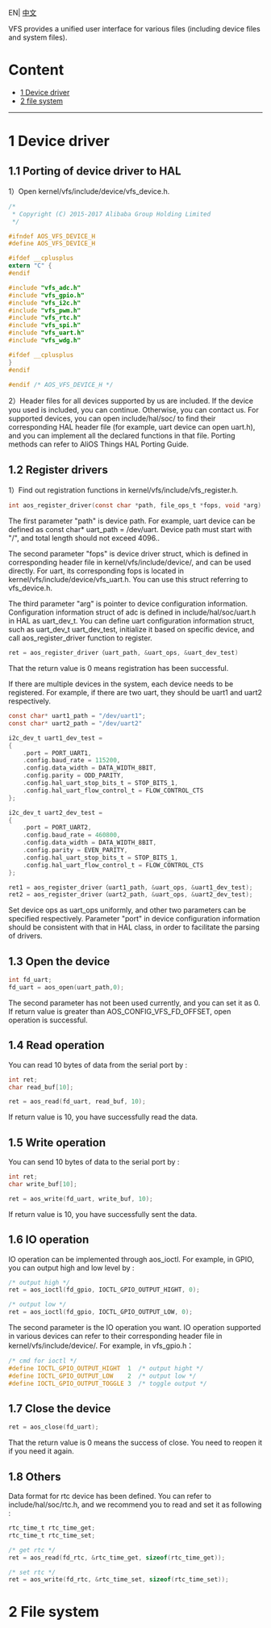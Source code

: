 EN| [中文](AliOS-Things-VFS-Porting-Guide.zh)

VFS provides a unified user interface for various files (including device files and system files).

# Content

- [1 Device driver](#1设备驱动)
- [2 file system](#2文件系统)

------

# 1 Device driver

## 1.1 Porting of device driver to HAL

1）Open kernel/vfs/include/device/vfs_device.h.

```c
/*
 * Copyright (C) 2015-2017 Alibaba Group Holding Limited
 */

#ifndef AOS_VFS_DEVICE_H
#define AOS_VFS_DEVICE_H

#ifdef __cplusplus
extern "C" {
#endif

#include "vfs_adc.h"
#include "vfs_gpio.h"
#include "vfs_i2c.h"
#include "vfs_pwm.h"
#include "vfs_rtc.h"
#include "vfs_spi.h"
#include "vfs_uart.h"
#include "vfs_wdg.h"

#ifdef __cplusplus
}
#endif

#endif /* AOS_VFS_DEVICE_H */
```

2）Header files for all devices supported by us are included. If the device you used is included, you can continue. Otherwise, you can contact us. For supported devices, you can open include/hal/soc/ to find their corresponding HAL header file (for example, uart device can open uart.h), and you can implement all the declared functions in that file. Porting methods can refer to AliOS Things HAL Porting Guide.

## 1.2 Register drivers

1）Find out registration functions in kernel/vfs/include/vfs_register.h.

```c
int aos_register_driver(const char *path, file_ops_t *fops, void *arg)
```

The first parameter "path" is device path. For example, uart device can be defined as const char* uart_path = /dev/uart. Device path must start with "/", and total length should not exceed 4096..

The second parameter "fops" is device driver struct, which is defined in corresponding header file in kernel/vfs/include/device/, and can be used directly. For uart, its corresponding fops is located in kernel/vfs/include/device/vfs_uart.h. You can use this struct referring to vfs_device.h.

The third parameter "arg" is pointer to device configuration information. Configuration information struct of adc is defined in include/hal/soc/uart.h in HAL as uart_dev_t. You can define uart configuration information struct, such as uart_dev_t uart_dev_test, initialize it based on specific device, and call aos_register_driver function to register.

```c
ret = aos_register_driver（uart_path, &uart_ops, &uart_dev_test)
```

That the return value is 0 means registration has been successful.

If there are multiple devices in the system, each device needs to be registered. For example, if there are two uart, they should be uart1 and uart2 respectively.

```c
const char* uart1_path = "/dev/uart1";
const char* uart2_path = "/dev/uart2"

i2c_dev_t uart1_dev_test =
{
    .port = PORT_UART1,
    .config.baud_rate = 115200,
    .config.data_width = DATA_WIDTH_8BIT,
    .config.parity = ODD_PARITY,
    .config.hal_uart_stop_bits_t = STOP_BITS_1,
    .config.hal_uart_flow_control_t = FLOW_CONTROL_CTS
};

i2c_dev_t uart2_dev_test =
{
    .port = PORT_UART2,
    .config.baud_rate = 460800,
    .config.data_width = DATA_WIDTH_8BIT,
    .config.parity = EVEN_PARITY,
    .config.hal_uart_stop_bits_t = STOP_BITS_1,
    .config.hal_uart_flow_control_t = FLOW_CONTROL_CTS
};

ret1 = aos_register_driver（uart1_path, &uart_ops, &uart1_dev_test);
ret2 = aos_register_driver（uart2_path, &uart_ops, &uart2_dev_test);
```

Set device ops as uart_ops uniformly, and other two parameters can be specified respectively. Parameter "port" in device configuration information should be consistent with that in HAL class, in order to facilitate the parsing of drivers.

## 1.3 Open the device

```c
int fd_uart;
fd_uart = aos_open(uart_path,0);
```

The second parameter has not been used currently, and you can set it as 0. If return value is greater than AOS_CONFIG_VFS_FD_OFFSET, open operation is successful.

## 1.4 Read operation

You can read 10 bytes of data from the serial port by :

```c
int ret;
char read_buf[10];

ret = aos_read(fd_uart, read_buf, 10);
```

If return value is 10, you have successfully read the data.

## 1.5 Write operation

You can send 10 bytes of data to the serial port by :

```c
int ret;
char write_buf[10];

ret = aos_write(fd_uart, write_buf, 10);
```

If return value is 10, you have successfully sent the data.

## 1.6 IO operation

IO operation can be implemented through aos_ioctl. For example, in GPIO, you can output high and low level by :

```c
/* output high */
ret = aos_ioctl(fd_gpio, IOCTL_GPIO_OUTPUT_HIGHT, 0);

/* output low */
ret = aos_ioctl(fd_gpio, IOCTL_GPIO_OUTPUT_LOW, 0);
```

The second parameter is the IO operation you want. IO operation supported in various devices can refer to their corresponding header file in kernel/vfs/include/device/. For example, in vfs_gpio.h：

```c
/* cmd for ioctl */
#define IOCTL_GPIO_OUTPUT_HIGHT  1  /* output hight */
#define IOCTL_GPIO_OUTPUT_LOW    2  /* output low */
#define IOCTL_GPIO_OUTPUT_TOGGLE 3  /* toggle output */
```

## 1.7 Close the device

```c
ret = aos_close(fd_uart);
```

That the return value is 0 means the success of close. You need to reopen it if you need it again. 

## 1.8 Others

Data format for rtc device has been defined. You can refer to include/hal/soc/rtc.h, and we recommend you to read and set it as following : 

```c
rtc_time_t rtc_time_get;
rtc_time_t rtc_time_set;

/* get rtc */
ret = aos_read(fd_rtc, &rtc_time_get, sizeof(rtc_time_get));

/* set rtc */
ret = aos_write(fd_rtc, &rtc_time_set, sizeof(rtc_time_set));
```

# 2 File system